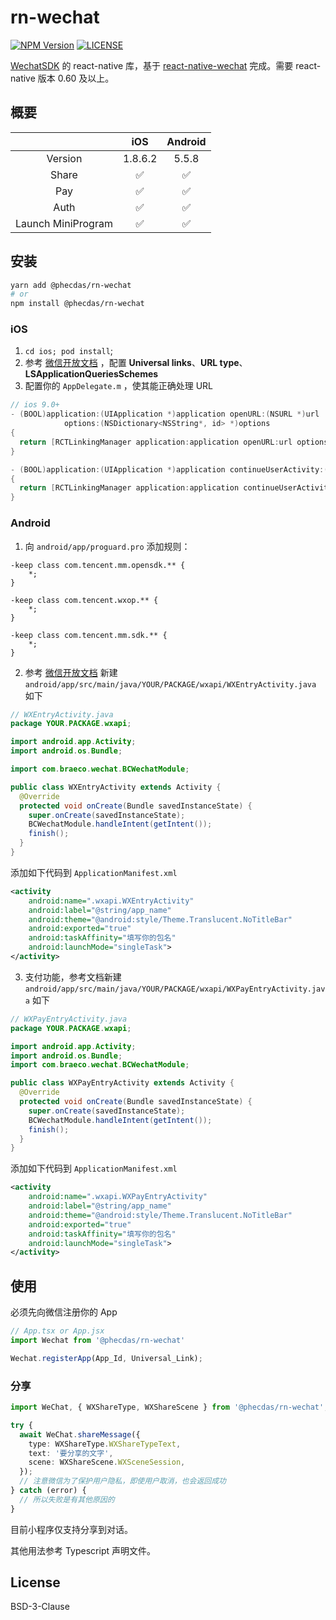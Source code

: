 # rn-wechat

[![NPM Version](https://img.shields.io/npm/v/@phecdas/rn-wechat)](https://www.npmjs.com/package/@phecdas/rn-wechat) [![LICENSE](https://img.shields.io/github/license/icemangotech/rn-wechat)](https://github.com/icemangotech/rn-wechat/blob/master/LICENSE)

[WechatSDK](https://developers.weixin.qq.com/doc/oplatform/Mobile_App/Resource_Center_Homepage.html) 的 react-native 库，基于 [react-native-wechat](https://github.com/yorkie/react-native-wechat) 完成。需要 react-native 版本 0.60 及以上。

## 概要

|                    |   iOS   | Android |
| :----------------: | :-----: | :-----: |
|      Version       | 1.8.6.2 |  5.5.8  |
|       Share        |   ✅    |   ✅    |
|        Pay         |   ✅    |   ✅    |
|        Auth        |   ✅    |   ✅    |
| Launch MiniProgram |   ✅    |   ✅    |

## 安装

``` bash
yarn add @phecdas/rn-wechat
# or
npm install @phecdas/rn-wechat
```

### iOS

1. `cd ios; pod install`;
2. 参考 [微信开放文档](https://developers.weixin.qq.com/doc/oplatform/Mobile_App/Access_Guide/iOS.html) ，配置 **Universal links**、**URL type**、**LSApplicationQueriesSchemes**
3. 配置你的 `AppDelegate.m` ，使其能正确处理 URL

``` objective-c
// ios 9.0+
- (BOOL)application:(UIApplication *)application openURL:(NSURL *)url
            options:(NSDictionary<NSString*, id> *)options
{
  return [RCTLinkingManager application:application openURL:url options:options];
}

- (BOOL)application:(UIApplication *)application continueUserActivity:(NSUserActivity *)userActivity restorationHandler:(void (^)(NSArray<id<UIUserActivityRestoring>> * _Nullable))restorationHandler
{
  return [RCTLinkingManager application:application continueUserActivity:userActivity restorationHandler:restorationHandler];
}
```

### Android

1. 向 `android/app/proguard.pro` 添加规则：

```properties
-keep class com.tencent.mm.opensdk.** {
    *;
}

-keep class com.tencent.wxop.** {
    *;
}

-keep class com.tencent.mm.sdk.** {
    *;
}
```

2. 参考 [微信开放文档](https://developers.weixin.qq.com/doc/oplatform/Mobile_App/Access_Guide/Android.html) 新建 `android/app/src/main/java/YOUR/PACKAGE/wxapi/WXEntryActivity.java` 如下

``` java
// WXEntryActivity.java
package YOUR.PACKAGE.wxapi;

import android.app.Activity;
import android.os.Bundle;

import com.braeco.wechat.BCWechatModule;

public class WXEntryActivity extends Activity {
  @Override
  protected void onCreate(Bundle savedInstanceState) {
    super.onCreate(savedInstanceState);
    BCWechatModule.handleIntent(getIntent());
    finish();
  }
}
```

添加如下代码到 `ApplicationManifest.xml`

``` xml
<activity
    android:name=".wxapi.WXEntryActivity"
    android:label="@string/app_name"
    android:theme="@android:style/Theme.Translucent.NoTitleBar"
    android:exported="true"
    android:taskAffinity="填写你的包名"
    android:launchMode="singleTask">
</activity>
```

3. 支付功能，参考文档新建 `android/app/src/main/java/YOUR/PACKAGE/wxapi/WXPayEntryActivity.java` 如下

``` java
// WXPayEntryActivity.java
package YOUR.PACKAGE.wxapi;

import android.app.Activity;
import android.os.Bundle;
import com.braeco.wechat.BCWechatModule;

public class WXPayEntryActivity extends Activity {
  @Override
  protected void onCreate(Bundle savedInstanceState) {
    super.onCreate(savedInstanceState);
    BCWechatModule.handleIntent(getIntent());
    finish();
  }
}
```

添加如下代码到 `ApplicationManifest.xml`

``` xml
<activity
    android:name=".wxapi.WXPayEntryActivity"
    android:label="@string/app_name"
    android:theme="@android:style/Theme.Translucent.NoTitleBar"
    android:exported="true"
    android:taskAffinity="填写你的包名"
    android:launchMode="singleTask">
</activity>
```

## 使用

必须先向微信注册你的 App

``` typescript
// App.tsx or App.jsx
import Wechat from '@phecdas/rn-wechat'

Wechat.registerApp(App_Id, Universal_Link);
```

### 分享

``` typescript
import WeChat, { WXShareType, WXShareScene } from '@phecdas/rn-wechat';

try {
  await WeChat.shareMessage({
    type: WXShareType.WXShareTypeText,
    text: '要分享的文字',
    scene: WXShareScene.WXSceneSession,
  });
  // 注意微信为了保护用户隐私，即使用户取消，也会返回成功
} catch (error) {
  // 所以失败是有其他原因的
}
```

目前小程序仅支持分享到对话。

其他用法参考 Typescript 声明文件。

## License

BSD-3-Clause

